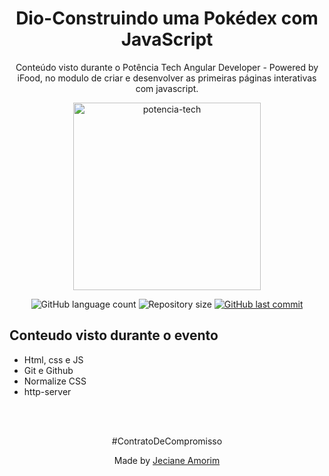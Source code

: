 <div align="center">
  <h1>Dio-Construindo uma Pokédex com JavaScript</h1>
	<p>Conteúdo visto durante o Potência Tech Angular Developer - Powered by iFood, no modulo de criar e desenvolver as primeiras páginas interativas com javascript.</p>
	<img alt="potencia-tech" title="potencia-tech" src="https://hermes.digitalinnovation.one/tracks/a123a707-54de-4a67-88ee-5c129beb14d7.png" width="300px" />
</div>

<p align="center">
  <img alt="GitHub language count" src="https://img.shields.io/github/languages/count/JecianeSilva/js-developer-pokedex?color=%2304D361">

  <img alt="Repository size" src="https://img.shields.io/github/repo-size/JecianeSilva/js-developer-pokedex">

  <a href="https://github.com/JecianeSilva/js-developer-pokedex/commits/main">
    <img alt="GitHub last commit" src="https://img.shields.io/github/last-commit/JecianeSilva/js-developer-pokedex">
  </a>
</p>

## Conteudo visto durante o evento
- Html, css e JS
- Git e Github
- Normalize CSS
- http-server

<br></br>
<div align="center">
<p>#ContratoDeCompromisso</p>
<p>Made by <a href="https://jecianesilva.github.io/">Jeciane Amorim</a></p>
</div>
